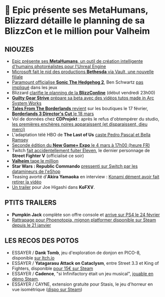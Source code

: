 # 🍌 Epic présente ses MetaHumans, Blizzard détaille le planning de sa BlizzCon et le million pour Valheim

## NIOUZES

- [Epic présente ses **MetaHumans**, un outil de création intelligente d'humains photoréalistes pour l'Unreal Engine](https://www.gamesindustry.biz/articles/2021-02-10-epics-new-tool-promises-high-fidelity-human-characters-in-under-an-hour)
- [Microsoft fait le nid des productions **Bethesda** via Vault, une nouvelle filiale](https://www.thegamer.com/microsoft-to-merge-zenimax-into-a-new-division-called-vault/)
- [Paramount officialise **Sonic The Hedgehog 2**](https://www.youtube.com/watch?v=sQuoffM1y-w), Ben Schwartz [pas impliqué](https://gamerant.com/sonic-the-hedgehog-video-games-ben-schwartz-february-2021/) dans les jeux
- Blizzard [clarifie le planning de la **BlizzConline**](https://www.polygon.com/2021/2/10/22276708/blizzcon-2021-blizzconline-schedule-diablo-4-world-of-warcraft-overwatch-2) (début vendredi 23h00)
- [**Guilty Gear Strive** prépare sa beta avec des vidéos tutos made in Arc System Works](https://www.gematsu.com/2021/02/guilty-gear-strive-open-beta-test-starter-guide-video-millia-rage)
- [**Tales From The Borderlands** revient](https://www.gematsu.com/2021/02/tales-from-the-borderlands-returns-to-digital-storefronts-on-february-17) sur les boutiques le 17 février, [**Borderlands 3 Director's Cut** le 18 mars](https://www.thegamer.com/borderlands-3-directors-cut-release-date-march-18/) 
- Vol de données chez **CDProjekt** : après le refus d'obtempérer du studio, [les premières enchères noires apparaissent (et disparaissent, dieu merci)](https://www.tomshardware.com/uk/news/cdpr-breach-leaked-data)
- L'adaptation télé HBO de **The Last of Us** [caste Pedro Pascal et Bella Ramsey](https://mp1st.com/news/the-last-of-us-hbo-tv-series-casts-pedro-pascal-and-bella-ramsey-as-joel-and-ellie)
- [Seconde édition du **New Game+ Expo** le 4 mars à 17h00 (heure FR)](https://www.gamekult.com/actualite/une-nouvelle-edition-du-salon-virtuel-ngpx-au-printemps-3050835919.html )
- Twitch [fait accidentellement fuiter Eleven](https://kotaku.com/twitch-leaks-new-and-final-street-fighter-v-character-1846244994), le dernier personnage de **Street Fighter V** (officialisé ce soir)
- [**Valheim** tape le million](https://www.pcgamer.com/co-op-survival-game-valheim-sells-a-million-copies-in-a-week/)
- **Star Wars : Republic Commando** [pressenti sur Switch par les datamineurs de l'eShop](https://twitter.com/nwplayer123/status/1359598349083697155?s=21)
- Teasing avorté d'**Akira Yamaoka** en interview : [Konami dément avoir fait retirer la vidéo](https://www.videogameschronicle.com/news/konami-denies-it-asked-for-silent-hill-composers-project-tease-to-be-removed/)
- [Un trailer](https://www.youtube.com/watch?v=33zNUxCddys) pour Joe Higashi dans **KoFXV**.

## PTITS TRAILERS

- **Pumpkin Jack** complète son offre console et [arrive sur PS4 le 24 février](https://www.gematsu.com/2021/02/pumpkin-jack-for-ps4-launches-february-24)
- [Rattrapage pour Phoenotopia, mignon platformer disponible sur Steam depuis le 21 janvier](https://www.youtube.com/watch?v=S3zDZlh8CH0)

## LES RECOS DES POTOS

- ESSAYER / **Dank Tomb**, jeu d'exploration de donjon en PICO-8, disponible [sur Itch.io](https://krajzeg.itch.io/dank-tomb)
- ESSAYER / **Yatagarasu Attack on Cataclysm**, entre Street 3.3 et King of Fighters, disponible [pour 15€ sur Steam](https://store.steampowered.com/app/319280/Yatagarasu_Attack_on_Cataclysm/)
- ESSAYER / **Cadence**, "si Infinifactory était un jeu musical", [jouable en démo Steam](https://store.steampowered.com/app/362800/Cadence/).
- ESSAYER / CAYNE, extension gratuite pour Stasis, le jeu d'horreur en vue isométrique ([dispo sur Steam](https://store.steampowered.com/app/532840/CAYNE/))

